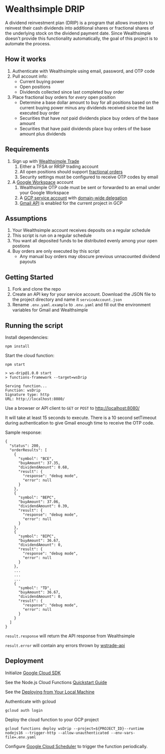 # Wealthsimple DRIP

A dividend reinvestment plan (DRIP) is a program that allows investors to reinvest their cash dividends into additional shares or fractional shares of the underlying stock on the dividend payment date. Since Wealthsimple doesn't provide this functionality automatically, the goal of this project is to automate the process.

## How it works
1. Authenticate with Wealthsimple using email, password, and OTP code
2. Pull account info:
   * Current buying power
   * Open positions
   * Dividends collected since last completed buy order
3. Place fractional buy orders for <i>every</i> open position
   * Determine a base dollar amount to buy for all positions based on the current buying power minus any dividends received since the last executed buy order 
   * Securities that have <i>not</i> paid dividends place buy orders of the base amount
   * Securities that have paid dividends place buy orders of the base amount plus dividends

## Requirements
1. Sign up with [Wealthsimple Trade](https://www.wealthsimple.com/en-ca/product/trade?keyword=wealthsimple%20trade)
   1. Either a TFSA or RRSP trading account
   2. All open positions should support [fractional orders](https://help.wealthsimple.com/hc/en-ca/articles/4413542937627) 
   3. Security settings must be configured to receive OTP codes by email
2. A [Google Workspace](https://workspace.google.com/) account
   1. Wealthsimple OTP code must be sent or forwarded to an email under your Google Workspace
   2. A [GCP service account](https://cloud.google.com/iam/docs/service-accounts) with [domain-wide delegation](https://developers.google.com/admin-sdk/directory/v1/guides/delegation)
   3. [Gmail API](https://console.cloud.google.com/marketplace/product/google/gmail.googleapis.com) is enabled for the current project in GCP


## Assumptions
1. Your Wealthsimple account receives deposits on a regular schedule
2. This script is run on a regular schedule
3. You want all deposited funds to be distributed evenly among your open postions
4. Buy orders are only executed by this script
   * Any manual buy orders may obscure previous unnacounted dividend payouts

## Getting Started
1. Fork and clone the repo
2. Create an API key for your service account. Download the JSON file to the project directory and name it `serviceAccount.json`
3. Rename `.env.yaml.example` to `.env.yaml` and fill out the environment variables for Gmail and Wealthsimple

## Running the script

Install dependencies:
```
npm install
```

Start the cloud function:
```
npm start
```
```
> ws-drip@1.0.0 start
> functions-framework --target=wsDrip

Serving function...
Function: wsDrip
Signature type: http
URL: http://localhost:8080/

```

Use a browser or API client to `GET` or `POST` to [http://localhost:8080/](http://localhost:8080/)

It will take at least 15 seconds to execute. There is a 10 second setTimeout during authentication to give Gmail enough time to receive the OTP code.

Sample response:
```
{
  "status": 200,
  "orderResults": [
    {
      "symbol": "BCE",
      "buyAmount": 37.35,
      "dividendAmount": 0.68,
      "result": {
        "response": "debug mode",
        "error": null
      }
    },
    {
      "symbol": "BEPC",
      "buyAmount": 37.06,
      "dividendAmount": 0.39,
      "result": {
        "response": "debug mode",
        "error": null
      }
    },
    {
      "symbol": "BIPC",
      "buyAmount": 36.67,
      "dividendAmount": 0,
      "result": {
        "response": "debug mode",
        "error": null
      }
    },
    ...
    ...
    ...
    {
      "symbol": "TD",
      "buyAmount": 36.67,
      "dividendAmount": 0,
      "result": {
        "response": "debug mode",
        "error": null
      }
    }
  ]
}

```

`result.response` will return the API response from Wealthsimple

`result.error` will contain any errors thrown by [wstrade-api](https://github.com/ahmedsakr/wstrade-api)

## Deployment

Initialize [Google Cloud SDK](https://cloud.google.com/sdk/docs/initializing)

See the Node.js Cloud Functions [Quickstart Guide](https://cloud.google.com/functions/docs/quickstart-nodejs)

See the [Deploying from Your Local Machine](https://cloud.google.com/functions/docs/deploying/filesystem)

Authenticate with gcloud

```
gcloud auth login
```

Deploy the cloud function to your GCP project
```
gcloud functions deploy wsDrip --project=${PROJECT_ID}--runtime nodejs16 --trigger-http --allow-unauthenticated --env-vars-file=.env.yaml
```

Configure [Google Cloud Scheduler](https://cloud.google.com/scheduler/docs/quickstart) to trigger the function periodically.